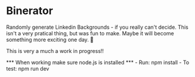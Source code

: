 # Binerator
Randomly generate Linkedin Backgrounds - if you really can't decide. 
This isn't a very pratical thing, but was fun to make. Maybe it will become something more exciting one day. 🍎

This is very a much a work in progress!!


*** When working make sure node.js is installed ***
    - Run: npm install
    - To test: npm run dev
